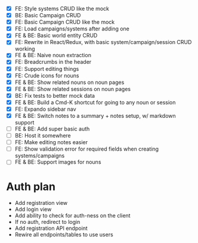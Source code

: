 - [x] FE: Style systems CRUD like the mock
- [x] BE: Basic Campaign CRUD
- [x] FE: Basic Campaign CRUD like the mock
- [x] FE: Load campaigns/systems after adding one
- [x] FE & BE: Basic world entity CRUD
- [x] FE: Rewrite in React/Redux, with basic system/campaign/session CRUD working
- [x] FE & BE: Naive noun extraction
- [x] FE: Breadcrumbs in the header
- [x] FE: Support editing things
- [x] FE: Crude icons for nouns
- [x] FE & BE: Show related nouns on noun pages
- [x] FE & BE: Show related sessions on noun pages
- [x] BE: Fix tests to better mock data
- [x] FE & BE: Build a Cmd-K shortcut for going to any noun or session
- [x] FE: Expando sidebar nav
- [x] FE & BE: Switch notes to a summary + notes setup, w/ markdown support
- [ ] FE & BE: Add super basic auth
- [ ] BE: Host it somewhere
- [ ] FE: Make editing notes easier
- [ ] FE: Show validation error for required fields when creating systems/campaigns
- [ ] FE & BE: Support images for nouns

# Auth plan

- Add registration view
- Add login view
- Add ability to check for auth-ness on the client
- If no auth, redirect to login
- Add registration API endpoint
- Rewire all endpoints/tables to use users
